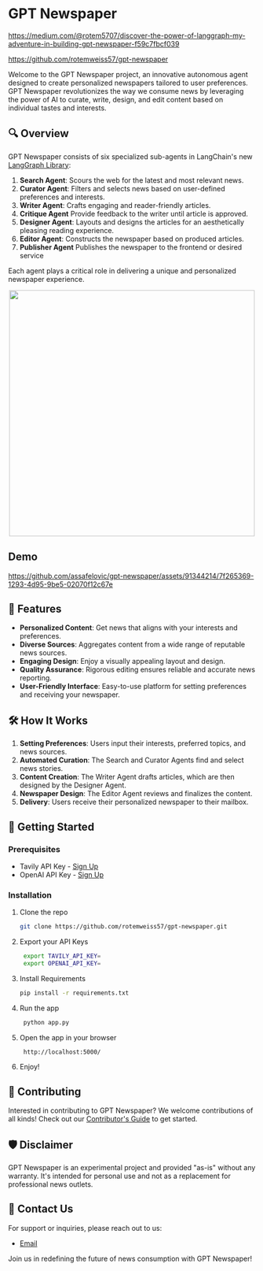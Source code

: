 # GPT Newspaper
https://medium.com/@rotem5707/discover-the-power-of-langgraph-my-adventure-in-building-gpt-newspaper-f59c7fbcf039

https://github.com/rotemweiss57/gpt-newspaper

Welcome to the GPT Newspaper project, an innovative autonomous agent designed to create personalized newspapers tailored to user preferences. GPT Newspaper revolutionizes the way we consume news by leveraging the power of AI to curate, write, design, and edit content based on individual tastes and interests.

## 🔍 Overview

GPT Newspaper consists of six specialized sub-agents in LangChain's new [LangGraph Library](https://github.com/langchain-ai/langgraph):

1. **Search Agent**: Scours the web for the latest and most relevant news.
2. **Curator Agent**: Filters and selects news based on user-defined preferences and interests.
3. **Writer Agent**: Crafts engaging and reader-friendly articles.
4. **Critique Agent** Provide feedback to the writer until article is approved.
5. **Designer Agent**: Layouts and designs the articles for an aesthetically pleasing reading experience.
6. **Editor Agent**: Constructs the newspaper based on produced articles.
7. **Publisher Agent** Publishes the newspaper to the frontend or desired service

Each agent plays a critical role in delivering a unique and personalized newspaper experience.

<div align="center">
<img align="center" height="500" src="https://tavily-media.s3.amazonaws.com/gpt-newspaper-architecture.png">
</div>


## Demo
https://github.com/assafelovic/gpt-newspaper/assets/91344214/7f265369-1293-4d95-9be5-02070f12c67e


## 🌟 Features

- **Personalized Content**: Get news that aligns with your interests and preferences.
- **Diverse Sources**: Aggregates content from a wide range of reputable news sources.
- **Engaging Design**: Enjoy a visually appealing layout and design.
- **Quality Assurance**: Rigorous editing ensures reliable and accurate news reporting.
- **User-Friendly Interface**: Easy-to-use platform for setting preferences and receiving your newspaper.

## 🛠️ How It Works

1. **Setting Preferences**: Users input their interests, preferred topics, and news sources.
2. **Automated Curation**: The Search and Curator Agents find and select news stories.
3. **Content Creation**: The Writer Agent drafts articles, which are then designed by the Designer Agent.
4. **Newspaper Design**: The Editor Agent reviews and finalizes the content.
5. **Delivery**: Users receive their personalized newspaper to their mailbox.

## 🚀 Getting Started

### Prerequisites

- Tavily API Key - [Sign Up](https://tavily.com/)
- OpenAI API Key - [Sign Up](https://platform.openai.com/)

### Installation

1. Clone the repo
   ```sh
   git clone https://github.com/rotemweiss57/gpt-newspaper.git
    ```
2. Export your API Keys
   ```sh
    export TAVILY_API_KEY=
    export OPENAI_API_KEY=
    ```
3. Install Requirements
   ```sh
   pip install -r requirements.txt
   ```
4. Run the app
   ```sh
    python app.py
    ```
5. Open the app in your browser
   ```sh
    http://localhost:5000/
    ```
6. Enjoy!

## 🤝 Contributing

Interested in contributing to GPT Newspaper? We welcome contributions of all kinds! Check out our [Contributor's Guide](CONTRIBUTING.md) to get started.


## 🛡️ Disclaimer

GPT Newspaper is an experimental project and provided "as-is" without any warranty. It's intended for personal use and not as a replacement for professional news outlets.

## 📩 Contact Us

For support or inquiries, please reach out to us:

- [Email](mailto:rotem5707@gmail.com)

Join us in redefining the future of news consumption with GPT Newspaper!
